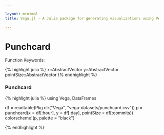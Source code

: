 ```yaml
---

layout: minimal
title: Vega.jl - A Julia package for generating visualizations using Vega

---
```


# Punchcard

Function Keywords:

{% highlight julia %}
x::AbstractVector
y::AbstractVector
pointSize::AbstractVector
{% endhighlight %}

### Punchcard

{% highlight julia %}
using Vega, DataFrames

df = readtable(Pkg.dir("Vega", "vega-datasets/punchcard.csv"))
p = punchcard(x = df[:hour], y = df[:day], pointSize = df[:commits])
colorscheme!(p, palette = "black")

{% endhighlight %}

<div id="punch"></div>
<script type="text/javascript">
parse("punch",
    {"name":"Vega Visualization","height":300,"padding":"auto","marks":[{"properties":{"enter":{"shape":{"value":"circle"},"x":{"field":"x","scale":"x"},"size":{"mult":30,"field":"y2"},"fill":{"field":"group","scale":"group"},"y":{"field":"y","scale":"y"}}},"from":{"data":"table_dcsw3"},"type":"symbol"}],"axes":[{"layer":"front","offset":20,"properties":{"axis":{"strokeWidth":{"value":0}},"title":{"fontSize":{"value":14}}},"title":"","grid":false,"type":"x","scale":"x","tickSize":0},{"layer":"front","offset":20,"properties":{"axis":{"strokeWidth":{"value":0}},"title":{"fontSize":{"value":14}}},"title":"","grid":false,"type":"y","scale":"y","tickSize":0}],"data":[{"name":"table_dcsw3","values":[{"x":0,"y2":0,"group":1,"y":"Sunday"},{"x":1,"y2":0,"group":1,"y":"Sunday"},{"x":2,"y2":0,"group":1,"y":"Sunday"},{"x":3,"y2":0,"group":1,"y":"Sunday"},{"x":4,"y2":0,"group":1,"y":"Sunday"},{"x":5,"y2":17,"group":1,"y":"Sunday"},{"x":6,"y2":2,"group":1,"y":"Sunday"},{"x":7,"y2":16,"group":1,"y":"Sunday"},{"x":8,"y2":7,"group":1,"y":"Sunday"},{"x":9,"y2":11,"group":1,"y":"Sunday"},{"x":10,"y2":0,"group":1,"y":"Sunday"},{"x":11,"y2":4,"group":1,"y":"Sunday"},{"x":12,"y2":1,"group":1,"y":"Sunday"},{"x":13,"y2":10,"group":1,"y":"Sunday"},{"x":14,"y2":9,"group":1,"y":"Sunday"},{"x":15,"y2":5,"group":1,"y":"Sunday"},{"x":16,"y2":2,"group":1,"y":"Sunday"},{"x":17,"y2":19,"group":1,"y":"Sunday"},{"x":18,"y2":10,"group":1,"y":"Sunday"},{"x":19,"y2":13,"group":1,"y":"Sunday"},{"x":20,"y2":12,"group":1,"y":"Sunday"},{"x":21,"y2":15,"group":1,"y":"Sunday"},{"x":22,"y2":12,"group":1,"y":"Sunday"},{"x":23,"y2":3,"group":1,"y":"Sunday"},{"x":0,"y2":1,"group":1,"y":"Monday"},{"x":1,"y2":0,"group":1,"y":"Monday"},{"x":2,"y2":0,"group":1,"y":"Monday"},{"x":3,"y2":0,"group":1,"y":"Monday"},{"x":4,"y2":0,"group":1,"y":"Monday"},{"x":5,"y2":0,"group":1,"y":"Monday"},{"x":6,"y2":1,"group":1,"y":"Monday"},{"x":7,"y2":8,"group":1,"y":"Monday"},{"x":8,"y2":11,"group":1,"y":"Monday"},{"x":9,"y2":19,"group":1,"y":"Monday"},{"x":10,"y2":20,"group":1,"y":"Monday"},{"x":11,"y2":10,"group":1,"y":"Monday"},{"x":12,"y2":10,"group":1,"y":"Monday"},{"x":13,"y2":3,"group":1,"y":"Monday"},{"x":14,"y2":5,"group":1,"y":"Monday"},{"x":15,"y2":8,"group":1,"y":"Monday"},{"x":16,"y2":12,"group":1,"y":"Monday"},{"x":17,"y2":3,"group":1,"y":"Monday"},{"x":18,"y2":13,"group":1,"y":"Monday"},{"x":19,"y2":9,"group":1,"y":"Monday"},{"x":20,"y2":19,"group":1,"y":"Monday"},{"x":21,"y2":10,"group":1,"y":"Monday"},{"x":22,"y2":12,"group":1,"y":"Monday"},{"x":23,"y2":12,"group":1,"y":"Monday"},{"x":0,"y2":17,"group":1,"y":"Tuesday"},{"x":1,"y2":8,"group":1,"y":"Tuesday"},{"x":2,"y2":19,"group":1,"y":"Tuesday"},{"x":3,"y2":20,"group":1,"y":"Tuesday"},{"x":4,"y2":12,"group":1,"y":"Tuesday"},{"x":5,"y2":0,"group":1,"y":"Tuesday"},{"x":6,"y2":0,"group":1,"y":"Tuesday"},{"x":7,"y2":11,"group":1,"y":"Tuesday"},{"x":8,"y2":0,"group":1,"y":"Tuesday"},{"x":9,"y2":9,"group":1,"y":"Tuesday"},{"x":10,"y2":20,"group":1,"y":"Tuesday"},{"x":11,"y2":20,"group":1,"y":"Tuesday"},{"x":12,"y2":9,"group":1,"y":"Tuesday"},{"x":13,"y2":19,"group":1,"y":"Tuesday"},{"x":14,"y2":12,"group":1,"y":"Tuesday"},{"x":15,"y2":17,"group":1,"y":"Tuesday"},{"x":16,"y2":20,"group":1,"y":"Tuesday"},{"x":17,"y2":17,"group":1,"y":"Tuesday"},{"x":18,"y2":1,"group":1,"y":"Tuesday"},{"x":19,"y2":17,"group":1,"y":"Tuesday"},{"x":20,"y2":16,"group":1,"y":"Tuesday"},{"x":21,"y2":18,"group":1,"y":"Tuesday"},{"x":22,"y2":16,"group":1,"y":"Tuesday"},{"x":23,"y2":3,"group":1,"y":"Tuesday"},{"x":0,"y2":8,"group":1,"y":"Wednesday"},{"x":1,"y2":19,"group":1,"y":"Wednesday"},{"x":2,"y2":1,"group":1,"y":"Wednesday"},{"x":3,"y2":0,"group":1,"y":"Wednesday"},{"x":4,"y2":4,"group":1,"y":"Wednesday"},{"x":5,"y2":16,"group":1,"y":"Wednesday"},{"x":6,"y2":15,"group":1,"y":"Wednesday"},{"x":7,"y2":8,"group":1,"y":"Wednesday"},{"x":8,"y2":4,"group":1,"y":"Wednesday"},{"x":9,"y2":3,"group":1,"y":"Wednesday"},{"x":10,"y2":1,"group":1,"y":"Wednesday"},{"x":11,"y2":15,"group":1,"y":"Wednesday"},{"x":12,"y2":4,"group":1,"y":"Wednesday"},{"x":13,"y2":13,"group":1,"y":"Wednesday"},{"x":14,"y2":8,"group":1,"y":"Wednesday"},{"x":15,"y2":20,"group":1,"y":"Wednesday"},{"x":16,"y2":9,"group":1,"y":"Wednesday"},{"x":17,"y2":6,"group":1,"y":"Wednesday"},{"x":18,"y2":4,"group":1,"y":"Wednesday"},{"x":19,"y2":4,"group":1,"y":"Wednesday"},{"x":20,"y2":14,"group":1,"y":"Wednesday"},{"x":21,"y2":19,"group":1,"y":"Wednesday"},{"x":22,"y2":0,"group":1,"y":"Wednesday"},{"x":23,"y2":0,"group":1,"y":"Wednesday"},{"x":0,"y2":0,"group":1,"y":"Thursday"},{"x":1,"y2":0,"group":1,"y":"Thursday"},{"x":2,"y2":0,"group":1,"y":"Thursday"},{"x":3,"y2":19,"group":1,"y":"Thursday"},{"x":4,"y2":11,"group":1,"y":"Thursday"},{"x":5,"y2":14,"group":1,"y":"Thursday"},{"x":6,"y2":16,"group":1,"y":"Thursday"},{"x":7,"y2":14,"group":1,"y":"Thursday"},{"x":8,"y2":1,"group":1,"y":"Thursday"},{"x":9,"y2":15,"group":1,"y":"Thursday"},{"x":10,"y2":11,"group":1,"y":"Thursday"},{"x":11,"y2":0,"group":1,"y":"Thursday"},{"x":12,"y2":0,"group":1,"y":"Thursday"},{"x":13,"y2":16,"group":1,"y":"Thursday"},{"x":14,"y2":7,"group":1,"y":"Thursday"},{"x":15,"y2":13,"group":1,"y":"Thursday"},{"x":16,"y2":18,"group":1,"y":"Thursday"},{"x":17,"y2":0,"group":1,"y":"Thursday"},{"x":18,"y2":0,"group":1,"y":"Thursday"},{"x":19,"y2":2,"group":1,"y":"Thursday"},{"x":20,"y2":3,"group":1,"y":"Thursday"},{"x":21,"y2":13,"group":1,"y":"Thursday"},{"x":22,"y2":5,"group":1,"y":"Thursday"},{"x":23,"y2":5,"group":1,"y":"Thursday"},{"x":0,"y2":0,"group":1,"y":"Friday"},{"x":1,"y2":8,"group":1,"y":"Friday"},{"x":2,"y2":5,"group":1,"y":"Friday"},{"x":3,"y2":9,"group":1,"y":"Friday"},{"x":4,"y2":17,"group":1,"y":"Friday"},{"x":5,"y2":14,"group":1,"y":"Friday"},{"x":6,"y2":4,"group":1,"y":"Friday"},{"x":7,"y2":2,"group":1,"y":"Friday"},{"x":8,"y2":3,"group":1,"y":"Friday"},{"x":9,"y2":8,"group":1,"y":"Friday"},{"x":10,"y2":6,"group":1,"y":"Friday"},{"x":11,"y2":0,"group":1,"y":"Friday"},{"x":12,"y2":0,"group":1,"y":"Friday"},{"x":13,"y2":0,"group":1,"y":"Friday"},{"x":14,"y2":17,"group":1,"y":"Friday"},{"x":15,"y2":8,"group":1,"y":"Friday"},{"x":16,"y2":6,"group":1,"y":"Friday"},{"x":17,"y2":10,"group":1,"y":"Friday"},{"x":18,"y2":9,"group":1,"y":"Friday"},{"x":19,"y2":6,"group":1,"y":"Friday"},{"x":20,"y2":4,"group":1,"y":"Friday"},{"x":21,"y2":17,"group":1,"y":"Friday"},{"x":22,"y2":1,"group":1,"y":"Friday"},{"x":23,"y2":18,"group":1,"y":"Friday"},{"x":0,"y2":2,"group":1,"y":"Saturday"},{"x":1,"y2":17,"group":1,"y":"Saturday"},{"x":2,"y2":15,"group":1,"y":"Saturday"},{"x":3,"y2":1,"group":1,"y":"Saturday"},{"x":4,"y2":3,"group":1,"y":"Saturday"},{"x":5,"y2":16,"group":1,"y":"Saturday"},{"x":6,"y2":2,"group":1,"y":"Saturday"},{"x":7,"y2":12,"group":1,"y":"Saturday"},{"x":8,"y2":7,"group":1,"y":"Saturday"},{"x":9,"y2":14,"group":1,"y":"Saturday"},{"x":10,"y2":10,"group":1,"y":"Saturday"},{"x":11,"y2":17,"group":1,"y":"Saturday"},{"x":12,"y2":10,"group":1,"y":"Saturday"},{"x":13,"y2":2,"group":1,"y":"Saturday"},{"x":14,"y2":18,"group":1,"y":"Saturday"},{"x":15,"y2":20,"group":1,"y":"Saturday"},{"x":16,"y2":4,"group":1,"y":"Saturday"},{"x":17,"y2":4,"group":1,"y":"Saturday"},{"x":18,"y2":0,"group":1,"y":"Saturday"},{"x":19,"y2":0,"group":1,"y":"Saturday"},{"x":20,"y2":0,"group":1,"y":"Saturday"},{"x":21,"y2":0,"group":1,"y":"Saturday"},{"x":22,"y2":0,"group":1,"y":"Saturday"},{"x":23,"y2":0,"group":1,"y":"Saturday"}]}],"scales":[{"name":"x","points":true,"range":"width","domain":{"sort":true,"data":"table_dcsw3","field":"x"},"type":"ordinal"},{"name":"y","points":true,"range":"height","domain":{"data":"table_dcsw3","field":"y"},"type":"ordinal"},{"name":"group","range":["black"],"domain":{"data":"table_dcsw3","field":"group"},"type":"ordinal"}],"width":700}
    );
</script>
